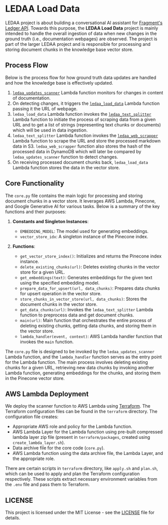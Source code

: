 # LEDAA Load Data

LEDAA project is about building a conversational AI assistant for [Fragment's Ledger API](https://fragment.dev/docs). Towards this purpose, the **LEDAA Load Data** project is mainly intended to handle the overall ingestion of data when new changes in the ground truth (i.e., documentation webpages) are observed. The project is part of the larger LEDAA project and is responsible for processing and storing document chunks in the knowledge base vector store.

## Process Flow

Below is the process flow for how ground truth data updates are handled and how the knowledge base is effectively updated.

1. [`ledaa_updates_scanner`](https://github.com/pranav-kural/ledaa-updates-scanner) Lambda function monitors for changes in content of documentation.
2. On detecting changes, it triggers the [`ledaa_load_data`](https://github.com/pranav-kural/ledaa-load-data) Lambda function passing it the URL of webpage.
3. `ledaa_load_data` Lambda function invokes the [`ledaa_text_splitter`](https://github.com/pranav-kural/ledaa-text-splitter) Lambda function to initiate the process of scraping data from a given URL and to get a list of strings (representing text chunks or documents) which will be used in data ingestion.
4. `ledaa_text_splitter` Lambda function invokes the [`ledaa_web_scrapper`](https://github.com/pranav-kural/ledaa-web-scrapper) Lambda function to scrape the URL and store the processed markdown data in S3. `ledaa_web_scrapper` function also stores the hash of the processed data in DynamoDB which will later be compared by `ledaa_updates_scanner` function to detect changes.
5. On receiving processed document chunks back, `ledaa_load_data` Lambda function stores the data in the vector store.

## Core Functionality

The `core.py` file contains the main logic for processing and storing document chunks in a vector store. It leverages AWS Lambda, Pinecone, and Google Generative AI for various tasks. Below is a summary of the key functions and their purposes:

1. **Constants and Singleton Instances**:

    - `EMBEDDING_MODEL`: The model used for generating embeddings.
    - `vector_store_idx`: A singleton instance of the Pinecone index.

2. **Functions**:
    - `get_vector_store_index()`: Initializes and returns the Pinecone index instance.
    - `delete_existing_chunks(url)`: Deletes existing chunks in the vector store for a given URL.
    - `get_embeddings(text)`: Generates embeddings for the given text using the specified embedding model.
    - `prepare_data_for_upsert(url, data_chunks)`: Prepares data chunks for upsert operation in the vector store.
    - `store_chunks_in_vector_store(url, data_chunks)`: Stores the document chunks in the vector store.
    - `get_data_chunks(url)`: Invokes the `ledaa_text_splitter` Lambda function to preprocess data and get document chunks.
    - `main(url)`: Main function that orchestrates the entire process of deleting existing chunks, getting data chunks, and storing them in the vector store.
    - `lambda_handler(event, context)`: AWS Lambda handler function that invokes the `main` function.

The `core.py` file is designed to be invoked by the `ledaa_updates_scanner` Lambda function, and the `lambda_handler` function serves as the entry point for the Lambda function. The main process involves deleting existing chunks for a given URL, retrieving new data chunks by invoking another Lambda function, generating embeddings for the chunks, and storing them in the Pinecone vector store.

## AWS Lambda Deployment

We deploy the scanner function to AWS Lambda using [Terraform](https://www.terraform.io/). The Terraform configuration files can be found in the `terraform` directory. The configuration file creates:

-   Appropriate AWS role and policy for the Lambda function.
-   AWS Lambda Layer for the Lambda function using pre-built compressed lambda layer zip file (present in `terraform/packages`, created using `create_lambda_layer.sh`).
-   Data archive file for the core code (`core.py`).
-   AWS Lambda function using the data archive file, the Lambda Layer, and the appropriate role.

There are certain scripts in `terraform` directory, like `apply.sh` and `plan.sh`, which can be used to apply and plan the Terraform configuration respectively. These scripts extract necessary environment variables from the `.env` file and pass them to Terraform.

## LICENSE

This project is licensed under the MIT License - see the [LICENSE](LICENSE) file for details.
